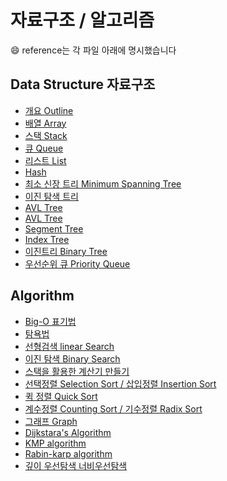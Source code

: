 # 자료구조 / 알고리즘  
&#128516; reference는 각 파일 아래에 명시했습니다


## Data Structure 자료구조 
- [개요 Outline](https://github.com/yooooonk/TIL/blob/master/Computer%20Science/DataStructure/outline.md)
- [배열 Array](https://github.com/yooooonk/TIL/blob/master/Computer%20Science/DataStructure/Array.md)
- [스택 Stack](https://github.com/yooooonk/TIL/blob/master/Computer%20Science/DataStructure/stack.md)
- [큐 Queue](https://github.com/yooooonk/TIL/blob/master/Computer%20Science/DataStructure/queue.md)
- [리스트 List](https://github.com/yooooonk/TIL/blob/master/Computer%20Science/Software%20Basic/DS%20-linkedList.md)
- [Hash](https://github.com/yooooonk/TIL/blob/master/Computer%20Science/Software%20Basic/DS%20-%20Hash.md)
- [최소 신장 트리 Minimum Spanning Tree](https://github.com/yooooonk/TIL/blob/master/Computer%20Science/Software%20Basic/DS%20-%20MST.md)
- [이진 탐색 트리](https://github.com/yooooonk/TIL/blob/master/Computer%20Science/Software%20Basic/DS%20-%20BinarySearchTree.md)
- [AVL Tree](https://github.com/yooooonk/TIL/blob/master/Computer%20Science/Software%20Basic/DS%20-%20AVL%20Tree.md)
- [AVL Tree](https://github.com/yooooonk/TIL/blob/master/Computer%20Science/Software%20Basic/DS%20-%20AVL%20Tree.md)
- [Segment Tree](https://github.com/yooooonk/TIL/blob/master/Computer%20Science/Software%20Basic/DS%20-%20segment%20Tree.md)
- [Index Tree](https://github.com/yooooonk/TIL/blob/master/Computer%20Science/Software%20Basic/DS%20-%20index%20tree.md)
- [이진트리 Binary Tree](https://github.com/yooooonk/TIL/blob/master/Computer%20Science/Software%20Basic/DS%20-%20binaryTree.md)
- [우선순위 큐 Priority Queue](https://github.com/yooooonk/TIL/blob/master/Computer%20Science/Software%20Basic/DS%20-%20priorityQueue.md)

## Algorithm
- [Big-O 표기법](https://yooooon51.tistory.com/22)
- [탐욕법](https://github.com/yooooonk/TIL/blob/master/Computer%20Science/DataStructure/AL_greedy.md)
- [선형검색 linear Search](https://github.com/yooooonk/TIL/blob/master/Computer%20Science/DataStructure/linear%20search.md)
- [이진 탐색 Binary Search](https://github.com/yooooonk/TIL/blob/master/Computer%20Science/DataStructure/binary%20search.md)
- [스택을 활용한 계산기 만들기](https://github.com/yooooonk/TIL/blob/master/Computer%20Science/Software%20Basic/DS%20-%20stackCalculator.md)
- [선택정렬 Selection Sort / 삽입정렬 Insertion Sort](https://github.com/yooooonk/TIL/blob/master/Computer%20Science/Software%20Basic/DS-%20%20sort1.md)
- [퀵 정렬 Quick Sort](https://github.com/yooooonk/TIL/blob/master/Computer%20Science/Software%20Basic/DS-%20%20sort2.md)
- [계수정렬 Counting Sort / 기수정렬 Radix Sort](https://github.com/yooooonk/TIL/blob/master/Computer%20Science/Software%20Basic/DS%20-%20sort3.md)
- [그래프 Graph](https://github.com/yooooonk/TIL/blob/master/Computer%20Science/Software%20Basic/DS-graph.md)
- [Dijkstara's Algorithm](https://github.com/yooooonk/TIL/blob/master/Computer%20Science/Software%20Basic/DS%20-%20Dijkstra's.md)
- [KMP algorithm](https://github.com/yooooonk/TIL/blob/master/Computer%20Science/Software%20Basic/DS%20-%20KMP%20algorithm.md)
- [Rabin-karp algorithm](https://github.com/yooooonk/TIL/blob/master/Computer%20Science/Software%20Basic/DS%20-%20rabin-karp.md)
- [깊이 우선탐색 너비우선탐색](https://github.com/yooooonk/TIL/blob/master/Computer%20Science/Software%20Basic/DS%20-%20search2.md
)
